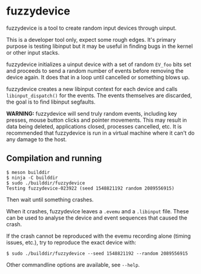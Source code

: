 fuzzydevice
===========

fuzzydevice is a tool to create random input devices through uinput.

This is a developer tool only, expect some rough edges. It's primary purpose
is testing libinput but it may be useful in finding bugs in the kernel or
other input stacks.

fuzzydevice initializes a uinput device with a set of random `EV_foo` bits
set and proceeds to send a random number of events before removing the
device again. It does that in a loop until cancelled or something blows up.

fuzzydevice creates a new libinput context for each device and calls
`libinput_dispatch()` for the events. The events themselves are discarded,
the goal is to find libinput segfaults.

**WARNING:** fuzzydevice will send truly random events, including key
presses, mouse button clicks and pointer movements. This may result in data
being deleted, applications closed, processes cancelled, etc. It is
recommended that fuzzydevice is run in a virtual machine where it can't do
any damage to the host.

Compilation and running
-----------------------

```
$ meson builddir
$ ninja -C builddir
$ sudo ./builddir/fuzzydevice
Testing fuzzydevice-023922 (seed 1548821192 random 2089556915)
```

Then wait until something crashes.

When it crashes, fuzzydevice leaves a `.evemu` and a `.libinput` file. These
can be used to analyse the device and event sequences that caused the crash.

If the crash cannot be reproduced with the evemu recording alone (timing
issues, etc.), try to reproduce the exact device with:

```
$ sudo ./builddir/fuzzydevice --seed 1548821192 --random 2089556915
```

Other commandline options are available, see `--help`.
